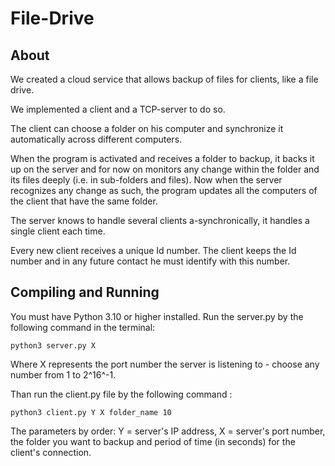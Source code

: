 # File-Drive

## About

We created a cloud service that allows backup of files for clients, like a file drive.

We implemented a client and a TCP-server to do so.

The client can choose a folder on his computer and synchronize it automatically across different computers.

When the program is activated and receives a folder to backup, it backs it up on the server and for now on monitors any change within the folder and its files deeply (i.e. in sub-folders and files).
Now when the server recognizes any change as such, the program updates all the computers of the client that have the same folder.

The server knows to handle several clients a-synchronically, it handles a single client each time.

Every new client receives a unique Id number. The client keeps the Id number and in any future contact he must identify with this number. 

## Compiling and Running

You must have Python 3.10 or higher installed. Run the server.py by the following command in the terminal:

```
python3 server.py X
```

Where X represents the port number the server is listening to - choose any number from 1 to 2^16^-1.

Than run the client.py file by the following command :

```
python3 client.py Y X folder_name 10
```

The parameters by order: Y = server's IP address, X = server's port number, the folder you want to backup and period of time (in seconds) for the client's connection.

